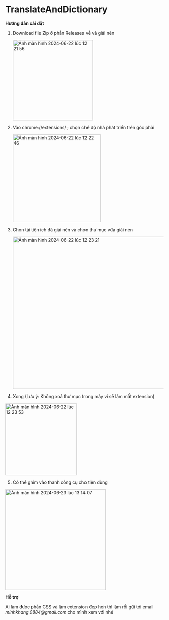# TranslateAndDictionary
**Hướng dẫn cài đặt**
1. Download file Zip ở phần Releases về và giải nén
   
   <img width="254" alt="Ảnh màn hình 2024-06-22 lúc 12 21 56" src="https://github.com/minhkhang1008/TranslateAndDictionary/assets/95206562/3fde741b-d426-48b8-a0ac-c7654edade31">
   
2. Vào chrome://extensions/ ; chọn chế độ nhà phát triển trên góc phải

   <img width="279" alt="Ảnh màn hình 2024-06-22 lúc 12 22 46" src="https://github.com/minhkhang1008/TranslateAndDictionary/assets/95206562/acb2b95e-ded0-4021-a7ea-8b5f23dbd7b1">

3. Chọn tải tiện ích đã giải nén và chọn thư mục vừa giải nén

   <img width="484" alt="Ảnh màn hình 2024-06-22 lúc 12 23 21" src="https://github.com/minhkhang1008/TranslateAndDictionary/assets/95206562/c7706802-fce8-422b-b1f2-d9136986c488">

4. Xong (Lưu ý: Không xoá thư mục trong máy vì sẽ làm mất extension)

<img width="228" alt="Ảnh màn hình 2024-06-22 lúc 12 23 53" src="https://github.com/minhkhang1008/TranslateAndDictionary/assets/95206562/f3e1ec30-f67d-4ce7-9e70-99e023c380f0">

5. Có thể ghim vào thanh công cụ cho tiện dùng

<img width="319" alt="Ảnh màn hình 2024-06-23 lúc 13 14 07" src="https://github.com/minhkhang1008/TranslateAndDictionary/assets/95206562/03693518-7b2e-421e-900c-7353eeed03aa">

**Hỗ trợ**

Ai làm được phần CSS và làm extension đẹp hơn thì làm rồi gửi tới email _minhkhang.0884@gmail.com_ cho mình xem với nhé
